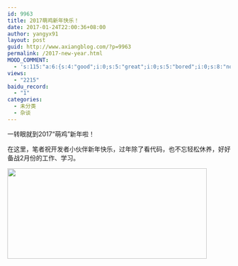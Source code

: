 ```yaml
---
id: 9963
title: 2017萌鸡新年快乐！
date: 2017-01-24T22:00:36+08:00
author: yangyx91
layout: post
guid: http://www.axiangblog.com/?p=9963
permalink: /2017-new-year.html
MOOD_COMMENT:
  - 's:115:"a:6:{s:4:"good";i:0;s:5:"great";i:0;s:5:"bored";i:0;s:8:"nonsense";i:0;s:13:"notunderstand";i:0;s:7:"passing";i:0;}";'
views:
  - "2215"
baidu_record:
  - "1"
categories:
  - 未分类
  - 杂谈
---
```

一转眼就到2017“萌鸡”新年啦！

在这里，笔者祝开发者小伙伴新年快乐，过年除了看代码，也不忘轻松休养，好好备战2月份的工作、学习。

<a href="http://www.axiangblog.com/2017-new-year.html/newyear" rel="attachment wp-att-9964" target="_blank"  rel="nofollow" ><img loading="lazy" class="aligncenter size-full wp-image-9964" src="http://www.axiangblog.com/wp-content/uploads/2017/01/newyear.jpg" alt="" width="450" height="204" /></a>